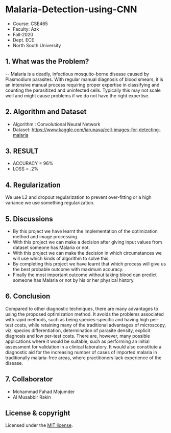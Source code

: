 # Malaria-Detection-using-CNN

* Course: CSE465
* Faculty: Azk
* Fall-2020
* Dept. ECE
* North South University



## 1. What was the Problem?

 -- Malaria is a deadly, infectious mosquito-borne disease caused by Plasmodium parasites. With regular manual diagnosis of blood smears, it is an intensive manual process requiring proper expertise in classifying and counting the parasitized and uninfected cells. Typically this may not scale 
well and might cause problems if we do not have the right expertise.


## 2. Algorithm and Dataset

 * Algorithm : Convolutional Neural Network
 * Dataset: https://www.kaggle.com/iarunava/cell-images-for-detecting-malaria

## 3. RESULT

 * ACCURACY = 96%
 * LOSS = .2%

## 4. Regularization

We use L2  and dropout regularization to prevent over-fitting or a high variance we use something regularization. 

## 5. Discussions

  * By  this project we have learnt the implementation of the optimization method and image processing.
  * With this project we can make a decision after giving input values from dataset someone has Malaria or not.
  * With  this project we can make the decision in which circumstances we will use which kinds of algorithm to solve this. 
  * By completing this project we have learnt that which process will give us the best probable outcome with maximum accuracy. 
  * Finally the most important outcome without taking blood can predict someone has Malaria or not by his or her physical history.

## 6. Conclusion

Compared to other diagnostic techniques, there are many advantages to using the proposed optimization method. 
It avoids the problems associated with rapid methods, such as being species-specific and having high per-test costs, while retaining many of the traditional advantages of microscopy, viz. species differentiation, determination of parasite density, explicit diagnosis and low per-test costs. There are, however, many possible applications where it would be suitable, such as performing an initial assessment for validation in a clinical laboratory. It would also constitute a diagnostic aid for the increasing number of cases of imported malaria in traditionally malaria-free areas, where practitioners lack experience of the disease.


## 7. Collaborator

 *  Mohammad Fahad Mojumder
 *  Al Musabbir Rakin

## License & copyright

Licensed under the [MIT license](LICENSE).

